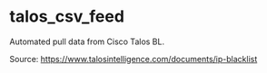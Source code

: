 # talos_csv_feed

Automated pull data from Cisco Talos BL.

Source: https://www.talosintelligence.com/documents/ip-blacklist
